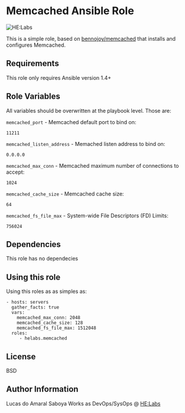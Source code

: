 Memcached Ansible Role
=========

![HE:Labs](https://raw.githubusercontent.com/Helabs/helabs.github.com/master/images/logo.png "HE:Labs")

This is a simple role, based on [bennojoy/memcached](https://github.com/bennojoy/memcached)
that installs and configures Memcached.

Requirements
------------

This role only requires Ansible version 1.4+

Role Variables
--------------

All variables should be overwritten at the playbook level. Those are:

`memcached_port` - Memcached default port to bind on:

    11211

`memcached_listen_address` - Memached listen address to bind on:

    0.0.0.0

`memcached_max_conn` - Memcached maximum number of connections to accept:

    1024

`memcached_cache_size` - Memcached cache size:

    64

`memcached_fs_file_max` - System-wide File Descriptors (FD) Limits:

    756024

Dependencies
------------

This role has no dependecies

Using this role
----------------

Using this roles as as simples as:

    - hosts: servers
      gather_facts: true
      vars:
        memcached_max_conn: 2048
        memcached_cache_size: 128
        memcached_fs_file_max: 1512048
      roles:
         - helabs.memcached

License
-------

BSD

Author Information
------------------

Lucas do Amaral Saboya Works as DevOps/SysOps @ [HE:Labs](https://www.helabs.com)
